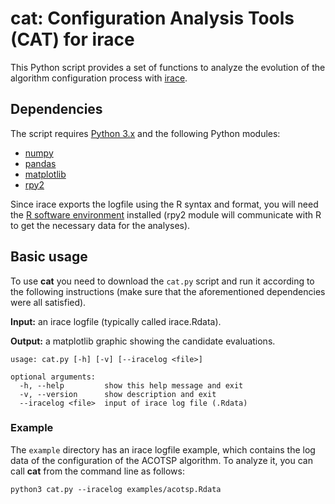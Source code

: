 # cat: Configuration Analysis Tools (CAT) for irace

This Python script provides a set of functions to analyze the evolution of the algorithm configuration process with [irace](http://iridia.ulb.ac.be/irace).

## Dependencies

The script requires [Python 3.x](https://www.python.org) and the following Python modules:

+ [numpy](https://numpy.org)
+ [pandas](https://pandas.pydata.org)
+ [matplotlib](https://matplotlib.org)
+ [rpy2](https://rpy2.github.io)

Since irace exports the logfile using the R syntax and format, you will need the [R software environment](https://www.r-project.org) installed (rpy2 module will communicate with R to get the necessary data for the analyses).

## Basic usage

To use **cat** you need to download the `cat.py` script and run it according to the following instructions (make sure that the aforementioned dependencies were all satisfied).

**Input:** an irace logfile (typically called irace.Rdata).

**Output:** a matplotlib graphic showing the candidate evaluations.

```
usage: cat.py [-h] [-v] [--iracelog <file>]

optional arguments:
  -h, --help         show this help message and exit
  -v, --version      show description and exit
  --iracelog <file>  input of irace log file (.Rdata)
```

### Example

The `example` directory has an irace logfile example, which contains the log data of the configuration of the ACOTSP algorithm. To analyze it, you can call **cat** from the command line as follows:

```
python3 cat.py --iracelog examples/acotsp.Rdata
```